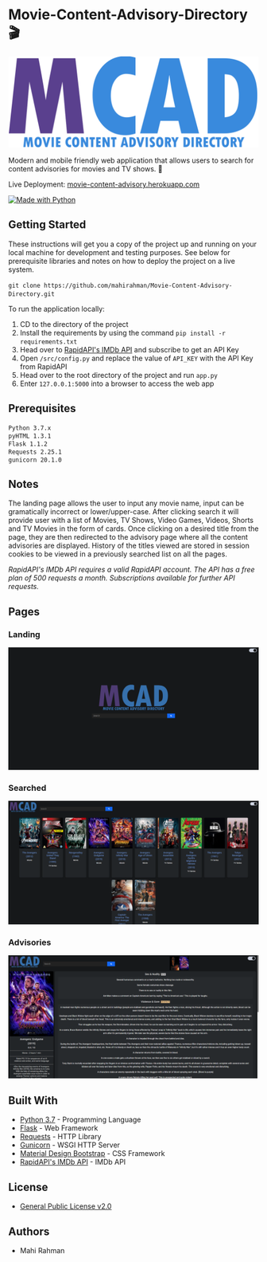 # Movie-Content-Advisory-Directory 🎬

![Image](/public/img/logo.svg)

Modern and mobile friendly web application that allows users to search for content advisories for movies and TV shows. 🍿

Live Deployment: [movie-content-advisory.herokuapp.com](https://movie-content-advisory.herokuapp.com)

[![Made with Python](http://ForTheBadge.com/images/badges/made-with-python.svg)](https://www.python.org)

## Getting Started

These instructions will get you a copy of the project up and running on your local machine for development and testing purposes. See below for prerequisite libraries and notes on how to deploy the project on a live system.

`git clone https://github.com/mahirahman/Movie-Content-Advisory-Directory.git`

To run the application locally:

1. CD to the directory of the project
2. Install the requirements by using the command `pip install -r requirements.txt`
3. Head over to [RapidAPI's IMDb API](https://rapidapi.com/apidojo/api/IMDb8) and subscribe to get an API Key
4. Open `/src/config.py` and replace the value of `API_KEY` with the API Key from RapidAPI
5. Head over to the root directory of the project and run `app.py`
6. Enter `127.0.0.1:5000` into a browser to access the web app

## Prerequisites

```
Python 3.7.x
pyHTML 1.3.1
Flask 1.1.2
Requests 2.25.1
gunicorn 20.1.0
```
## Notes

The landing page allows the user to input any movie name, input can be gramatically incorrect or lower/upper-case.
After clicking search it will provide user with a list of Movies, TV Shows, Video Games, Videos, Shorts and TV Movies in the form of cards.
Once clicking on a desired title from the page, they are then redirected to the advisory page where all the content advisories are displayed.
History of the titles viewed are stored in session cookies to be viewed in a previously searched list on all the pages.

*RapidAPI's IMDb API requires a valid RapidAPI account. The API has a free plan of 500 requests a month. Subscriptions available for further API requests.*

## Pages

### Landing

![Image](/public/img/landing-page.PNG)

### Searched

![Image](/public/img/movies-page.png)

### Advisories

![Image](/public/img/advisories-page.PNG)

## Built With

* [Python 3.7](https://www.python.org) - Programming Language
* [Flask](https://flask.palletsprojects.com/en/2.0.x) - Web Framework
* [Requests](https://requests.readthedocs.io) - HTTP Library
* [Gunicorn](https://gunicorn.org) - WSGI HTTP Server
* [Material Design Bootstrap](https://mdbootstrap.com) - CSS Framework
* [RapidAPI's IMDb API](https://rapidapi.com/apidojo/api/imdb8) - IMDb API

## License

* [General Public License v2.0](https://github.com/mahirahman/Movie-Content-Advisory-Directory/blob/master/LICENSE)

## Authors

* Mahi Rahman
